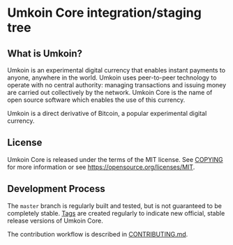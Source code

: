 Umkoin Core integration/staging tree
====================================

What is Umkoin?
---------------

Umkoin is an experimental digital currency that enables instant payments to
anyone, anywhere in the world. Umkoin uses peer-to-peer technology to operate
with no central authority: managing transactions and issuing money are carried
out collectively by the network. Umkoin Core is the name of open source
software which enables the use of this currency.

Umkoin is a direct derivative of Bitcoin, a popular experimental digital
currency.

License
-------

Umkoin Core is released under the terms of the MIT license. See [COPYING](COPYING)
for more information or see https://opensource.org/licenses/MIT.

Development Process
-------------------

The `master` branch is regularly built and tested, but is not guaranteed to be
completely stable. [Tags](https://github.com/vmta/umkoin/tags) are created
regularly to indicate new official, stable release versions of Umkoin Core.

The contribution workflow is described in [CONTRIBUTING.md](CONTRIBUTING.md).